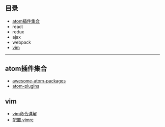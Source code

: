 ## 目录
- [atom插件集合](#atom插件集合)
- react
- redux
- ajax
- webpack
- [vim](#vim)

---

## <span id="atom">atom插件集合</span>
- [awesome-atom-packages](https://github.com/shery15/awesome-atom-packages/blob/master/README-zh.md)
- [atom-plugins](https://github.com/kompasim/atom-plugins/blob/master/README.md)


## <span id="vim">vim</span>
- <a href="http://www.cnblogs.com/usergaojie/p/4583796.html" target="_blank">vim命令详解</a>
- [配置.vimrc](http://blog.csdn.net/yuanmengong886/article/details/52914714)
